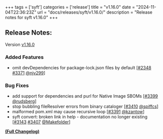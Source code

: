 +++
tags = ['syft']
categories = ['release']
title = "v1.16.0"
date = "2024-11-04T22:36:23Z"
url = "docs/releases/syft/v1.16.0/"
description = "Release notes for syft v1.16.0"
+++

## Release Notes:
Version [v1.16.0](https://github.com/anchore/syft/releases/tag/v1.16.0)

### Added Features

- omit devDependencies for package-lock.json files by default [[#2348](https://github.com/anchore/syft/issues/2348) [#3371](https://github.com/anchore/syft/pull/3371) [@njv299](https://github.com/njv299)]

### Bug Fixes

- add support for dependencies and purl for Native Image SBOMs [[#3399](https://github.com/anchore/syft/pull/3399) [@rudsberg](https://github.com/rudsberg)]
- stop bubbling fileResolver errors from binary cataloger [[#3410](https://github.com/anchore/syft/pull/3410) [@spiffcs](https://github.com/spiffcs)]
- malformed pom.xml may cause recursive loop [[#3391](https://github.com/anchore/syft/pull/3391) [@kzantow](https://github.com/kzantow)]
- syft convert: broken link in help - documentation no longer existing [[#3143](https://github.com/anchore/syft/issues/3143) [#3407](https://github.com/anchore/syft/pull/3407) [@Makefolder](https://github.com/Makefolder)]

**[(Full Changelog)](https://github.com/anchore/syft/compare/v1.15.0...v1.16.0)**
